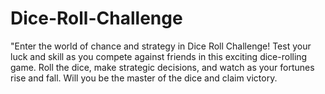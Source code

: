 # Dice-Roll-Challenge
"Enter the world of chance and strategy in Dice Roll Challenge! Test your luck and skill as you compete against friends in this exciting dice-rolling game. Roll the dice, make strategic decisions, and watch as your fortunes rise and fall. Will you be the master of the dice and claim victory.
